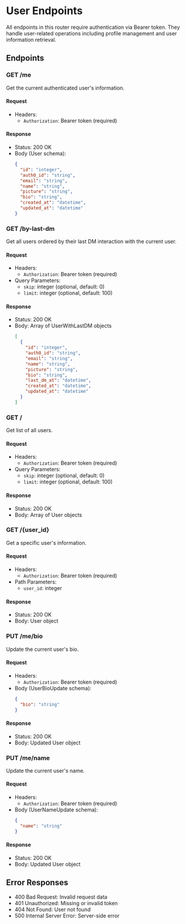 # User Endpoints

All endpoints in this router require authentication via Bearer token. They handle user-related operations including profile management and user information retrieval.

## Endpoints

### GET /me
Get the current authenticated user's information.

#### Request
- Headers:
  - `Authorization`: Bearer token (required)

#### Response
- Status: 200 OK
- Body (User schema):
  ```json
  {
    "id": "integer",
    "auth0_id": "string",
    "email": "string",
    "name": "string",
    "picture": "string",
    "bio": "string",
    "created_at": "datetime",
    "updated_at": "datetime"
  }
  ```

### GET /by-last-dm
Get all users ordered by their last DM interaction with the current user.

#### Request
- Headers:
  - `Authorization`: Bearer token (required)
- Query Parameters:
  - `skip`: integer (optional, default: 0)
  - `limit`: integer (optional, default: 100)

#### Response
- Status: 200 OK
- Body: Array of UserWithLastDM objects
  ```json
  [
    {
      "id": "integer",
      "auth0_id": "string",
      "email": "string",
      "name": "string",
      "picture": "string",
      "bio": "string",
      "last_dm_at": "datetime",
      "created_at": "datetime",
      "updated_at": "datetime"
    }
  ]
  ```

### GET /
Get list of all users.

#### Request
- Headers:
  - `Authorization`: Bearer token (required)
- Query Parameters:
  - `skip`: integer (optional, default: 0)
  - `limit`: integer (optional, default: 100)

#### Response
- Status: 200 OK
- Body: Array of User objects

### GET /{user_id}
Get a specific user's information.

#### Request
- Headers:
  - `Authorization`: Bearer token (required)
- Path Parameters:
  - `user_id`: integer

#### Response
- Status: 200 OK
- Body: User object

### PUT /me/bio
Update the current user's bio.

#### Request
- Headers:
  - `Authorization`: Bearer token (required)
- Body (UserBioUpdate schema):
  ```json
  {
    "bio": "string"
  }
  ```

#### Response
- Status: 200 OK
- Body: Updated User object

### PUT /me/name
Update the current user's name.

#### Request
- Headers:
  - `Authorization`: Bearer token (required)
- Body (UserNameUpdate schema):
  ```json
  {
    "name": "string"
  }
  ```

#### Response
- Status: 200 OK
- Body: Updated User object

## Error Responses
- 400 Bad Request: Invalid request data
- 401 Unauthorized: Missing or invalid token
- 404 Not Found: User not found
- 500 Internal Server Error: Server-side error 